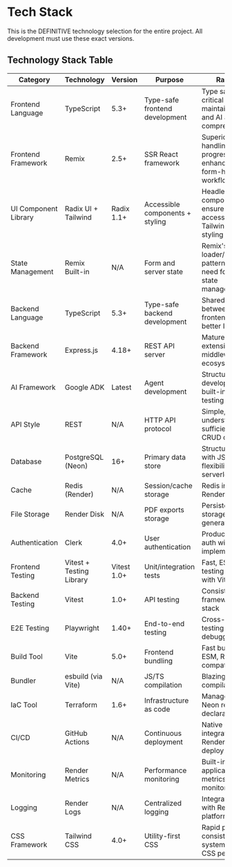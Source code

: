 # Tech Stack

This is the DEFINITIVE technology selection for the entire project. All development must use these exact versions.

## Technology Stack Table

| Category | Technology | Version | Purpose | Rationale |
|----------|------------|---------|---------|-----------|
| Frontend Language | TypeScript | 5.3+ | Type-safe frontend development | Type safety critical for maintainability and AI agent comprehension |
| Frontend Framework | Remix | 2.5+ | SSR React framework | Superior form handling and progressive enhancement for form-heavy workflows |
| UI Component Library | Radix UI + Tailwind | Radix 1.1+ | Accessible components + styling | Headless components ensure accessibility, Tailwind for rapid styling |
| State Management | Remix Built-in | N/A | Form and server state | Remix's loader/action pattern eliminates need for separate state management |
| Backend Language | TypeScript | 5.3+ | Type-safe backend development | Shared types between frontend/backend, better IDE support |
| Backend Framework | Express.js | 4.18+ | REST API server | Mature, simple, extensive middleware ecosystem |
| AI Framework | Google ADK | Latest | Agent development | Structured agent development with built-in tools and testing |
| API Style | REST | N/A | HTTP API protocol | Simple, well-understood, sufficient for CRUD operations |
| Database | PostgreSQL (Neon) | 16+ | Primary data store | Structured data with JSONB flexibility, serverless scaling |
| Cache | Redis (Render) | N/A | Session/cache storage | Redis instance on Render platform |
| File Storage | Render Disk | N/A | PDF exports storage | Persistent disk storage for generated reports |
| Authentication | Clerk | 4.0+ | User authentication | Production-ready auth with minimal implementation |
| Frontend Testing | Vitest + Testing Library | Vitest 1.0+ | Unit/integration tests | Fast, ESM-native testing aligned with Vite |
| Backend Testing | Vitest | 1.0+ | API testing | Consistent testing framework across stack |
| E2E Testing | Playwright | 1.40+ | End-to-end testing | Cross-browser testing with good debugging |
| Build Tool | Vite | 5.0+ | Frontend bundling | Fast builds, native ESM, Remix compatible |
| Bundler | esbuild (via Vite) | N/A | JS/TS compilation | Blazing fast compilation |
| IaC Tool | Terraform | 1.6+ | Infrastructure as code | Manage Render, Neon resources declaratively |
| CI/CD | GitHub Actions | N/A | Continuous deployment | Native GitHub integration, Render auto-deploy |
| Monitoring | Render Metrics | N/A | Performance monitoring | Built-in application metrics and monitoring |
| Logging | Render Logs | N/A | Centralized logging | Integrated logging with Render platform |
| CSS Framework | Tailwind CSS | 4.0+ | Utility-first CSS | Rapid prototyping, consistent design system, Lightning CSS performance |
